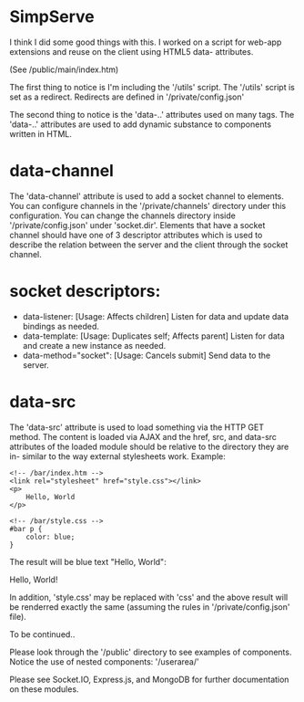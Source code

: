 SimpServe
=========
I think I did some good things with this. I worked on a script for web-app extensions and reuse on the client using HTML5 data- attributes. 

(See /public/main/index.htm)

The first thing to notice is I'm including the '/utils' script. The '/utils' script is set as a redirect. Redirects are defined in '/private/config.json'

The second thing to notice is the 'data-..' attributes used on many tags. The 'data-..' attributes are used to add dynamic substance to components written in HTML.

data-channel
===
The 'data-channel' attribute is used to add a socket channel to elements. You can configure channels in the '/private/channels' directory under this configuration. You can change the channels directory inside '/private/config.json' under 'socket.dir'. Elements that have a socket channel should have one of 3 descriptor attributes which is used to describe the relation between the server and the client through the socket channel. 

socket descriptors:
==
- data-listener: [Usage: Affects children] Listen for data and update data bindings as needed.
- data-template: [Usage: Duplicates self; Affects parent] Listen for data and create a new instance as needed.
- data-method="socket": [Usage: Cancels submit] Send data to the server.

data-src
===
The 'data-src' attribute is used to load something via the HTTP GET method. The content is loaded via AJAX and the href, src, and data-src attributes of the loaded module should be relative to the directory they are in- similar to the way external stylesheets work.
Example:
	<!-- /foo/index.htm -->
	<script src="utils"></script>
	<div id="bar" data-src="/bar"></div>
	
	<!-- /bar/index.htm -->
	<link rel="stylesheet" href="style.css"></link>
	<p>
		Hello, World
	</p>
	
	<!-- /bar/style.css -->
	#bar p {
		color: blue;
	}


The result will be blue text "Hello, World":
	<script src="/libraries/utils.js"></script>
	<div id="bar">
		<link rel="stylesheet" href="/bar/style.css"></link>
		<p>
			Hello, World!
		</p>
	</div>
In addition, 'style.css' may be replaced with 'css' and the above result will be renderred exactly the same (assuming the rules in '/private/config.json' file).

To be continued.. 

Please look through the '/public' directory to see examples of components. Notice the use of nested components: '/userarea/'


Please see Socket.IO, Express.js, and MongoDB for further documentation on these modules.
